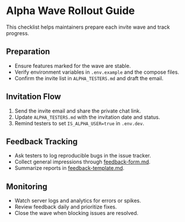 # Alpha Wave Rollout Guide

This checklist helps maintainers prepare each invite wave and track progress.

## Preparation

-   Ensure features marked for the wave are stable.
-   Verify environment variables in `.env.example` and the compose files.
-   Confirm the invite list in `ALPHA_TESTERS.md` and draft the email.

## Invitation Flow

1. Send the invite email and share the private chat link.
2. Update `ALPHA_TESTERS.md` with the invitation date and status.
3. Remind testers to set `IS_ALPHA_USER=true` in `.env.dev`.

## Feedback Tracking

-   Ask testers to log reproducible bugs in the issue tracker.
-   Collect general impressions through [feedback-form.md](feedback-form.md).
-   Summarize reports in [feedback-template.md](feedback-template.md).

## Monitoring

-   Watch server logs and analytics for errors or spikes.
-   Review feedback daily and prioritize fixes.
-   Close the wave when blocking issues are resolved.
